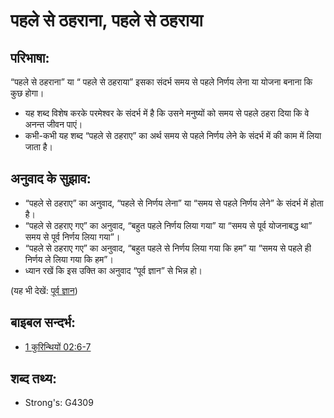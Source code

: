 # पहले से ठहराना, पहले से ठहराया #

## परिभाषा: ##

“पहले से ठहराना” या “ पहले से ठहराया” इसका संदर्भ समय से पहले निर्णय लेना या योजना बनाना कि कुछ होगा।

* यह शब्द विशेष करके परमेश्वर के संदर्भ में है कि उसने मनुष्यों को समय से पहले ठहरा दिया कि वे अनन्त जीवन पाएं।
* कभी-कभी यह शब्द “पहले से ठहराए” का अर्थ समय से पहले निर्णय लेने के संदर्भ में की काम में लिया जाता है।

## अनुवाद के सुझाव: ##

* “पहले से ठहराए” का अनुवाद, “पहले से निर्णय लेना” या “समय से पहले निर्णय लेने” के संदर्भ में होता है।
* “पहले से ठहराए गए” का अनुवाद, “बहुत पहले निर्णय लिया गया” या “समय से पूर्व योजनाबद्ध था” समय से पूर्व निर्णय लिया गया”।
* “पहले से ठहराए गए” का अनुवाद, “बहुत पहले से निर्णय लिया गया कि हम” या “समय से पहले ही निर्णय ले लिया गया कि हम”।
* ध्यान रखें कि इस उक्ति का अनुवाद “पूर्व ज्ञान” से भिन्न हो।

(यह भी देखें: [पूर्व ज्ञान](../other/foreordain.md))

## बाइबल सन्दर्भ: ##

* [1 कुरिन्थियों 02:6-7](rc://hi/tn/help/1co/02/06)

## शब्द तथ्य: ##

* Strong's: G4309
